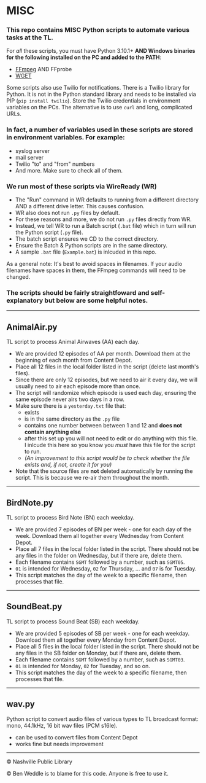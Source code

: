 # MISC 

### This repo contains MISC Python scripts to automate various tasks at the TL.

For *all* these scripts, you must have Python 3.10.1+ **AND Windows binaries for the following installed on the PC and added to the PATH**:
- [FFmpeg](https://www.ffmpeg.org) AND FFprobe
- [WGET](https://www.gnu.org/software/wget/)

Some scripts also use Twilio for notifications. There is a Twilio library for Python. It is not in the Python standard library and needs to be installed via PIP (`pip install twilio`). Store the Twilio credentials in environment variables on the PCs. The alternative is to use `curl` and long, complicated URLs.

### In fact, a number of variables used in these scripts are stored in environment variables. For example:
- syslog server
- mail server
- Twilio "to" and "from" numbers
- And more. Make sure to check all of them. 


### We run most of these scripts via WireReady (WR)
- The "Run" command in WR defaults to running from a different directory AND a different drive letter. This causes confusion.
- WR also does not run `.py` files by default. 
- For these reasons and more, we do not run `.py` files directly from WR.
- Instead, we tell WR to run a Batch script (`.bat` file) which in turn will run the Python script (`.py` file). 
- The batch script ensures we CD to the correct directory.
- Ensure the Batch & Python scripts are in the same directory.
- A sample `.bat` file (`Example.bat`) is inlcuded in this repo.

As a general note: It's best to avoid spaces in filenames. If your audio filenames have spaces in them, the FFmpeg commands will need to be changed.

### The scripts should be fairly straightfoward and self-explanatory but below are some helpful notes.

---

## AnimalAir.py

TL script to process Animal Airwaves (AA) each day.
- We are provided 12 episodes of AA per month. Download them at the beginning of each month from Content Depot.
- Place all 12 files in the local folder listed in the script (delete last month's files).
- Since there are only 12 episodes, but we need to air it every day, we will usually need to air each episode more than once.
- The script will randomize which episode is used each day, ensuring the same episode never airs two days in a row.
- Make sure there is a  `yesterday.txt` file that: 
    - exists
    - is in the same directory as the `.py` file
    - contains one number between between 1 and 12 and **does not contain anything else**
    - after this set up you will not need to edit or do anything with this file. I inlcude this here so you know you *must* have this file for the script to run. 
    - *(An improvement to this script would be to check whether the file exists and, if not, create it for you)*
- Note that the source files are **not** deleted automatically by running the script. This is because we re-air them throughout the month.

-----
## BirdNote.py

TL script to process Bird Note (BN) each weekday.
- We are provided 7 episodes of BN per week - one for each day of the week. Download them all together every Wednesday from Content Depot.
- Place all 7 files in the local folder listed in the script. There should not be any files in the folder on Wednesday, but if there are, delete them.
- Each filename contains `SGMT` followed by a number, such as `SGMT05`.
 - `01` is intended for Wednesday, `02` for Thursday, ... and `07` is for Tuesday.
 - This script matches the day of the week to a specific filename, then processes that file.
-----
## SoundBeat.py

TL script to process Sound Beat (SB) each weekday.
- We are provided 5 episodes of SB per week - one for each weekday. Download them all together every Monday from Content Depot.
- Place all 5 files in the local folder listed in the script. There should not be any files in the SB folder on Monday, but if there are, delete them.
- Each filename contains `SGMT` followed by a number, such as `SGMT03`.
 - `01` is intended for Monday, `02` for Tuesday, and so on.
 - This script matches the day of the week to a specific filename, then processes that file.

---

## wav.py
Python script to convert audio files of various types to TL broadcast format: mono, 44.1kHz, 16 bit wav files (PCM s16le).
- can be used to convert files from Content Depot
- works fine but needs improvement

---
© Nashville Public Library

© Ben Weddle is to blame for this code. Anyone is free to use it.